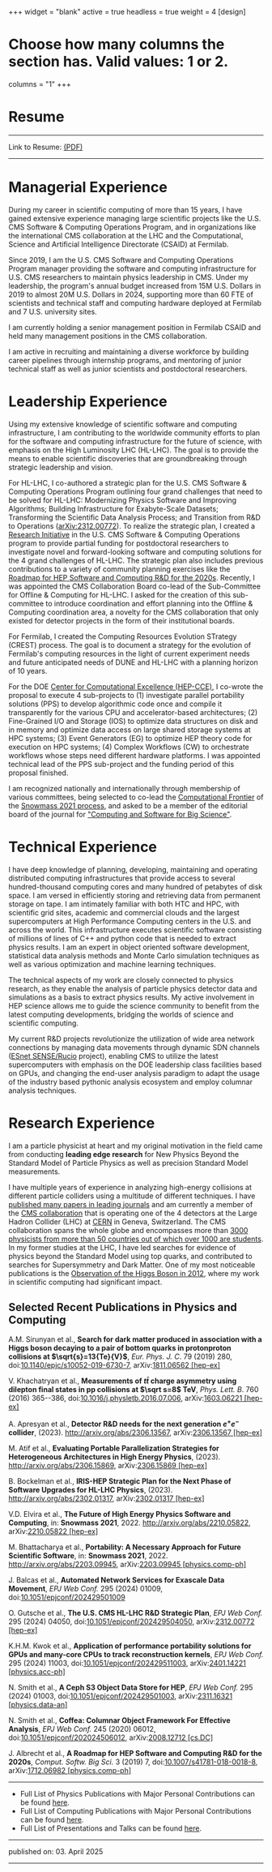 +++
widget = "blank"
active = true
headless = true
weight = 4
[design]
  # Choose how many columns the section has. Valid values: 1 or 2.
  columns = "1"
+++

# Resume

----------

Link to Resume: [(PDF)](https://github.com/gutsche/ForThePublic/raw/master/cv/resume.pdf)

----------



# Managerial Experience

During my career in scientific computing of more than 15 years, I have gained extensive experience managing large scientific projects like the U.S. CMS Software & Computing Operations Program, and in organizations like the international CMS collaboration at the LHC and the Computational, Science and Artificial Intelligence Directorate (CSAID) at Fermilab. 

Since 2019, I am the U.S. CMS Software and Computing Operations Program manager providing the software and computing infrastructure for U.S. CMS researchers to maintain physics leadership in CMS. Under my leadership, the program's annual budget increased from 15M U.S. Dollars in 2019 to almost 20M U.S. Dollars in 2024, supporting more than 60 FTE of scientists and technical staff and computing hardware deployed at Fermilab and 7 U.S. university sites.

I am currently holding a senior management position in Fermilab CSAID and held many management positions in the CMS collaboration. 

I am active in recruiting and maintaining a diverse workforce by building career pipelines through internship programs, and mentoring of junior technical staff as well as junior scientists and postdoctoral researchers.

# Leadership Experience

Using my extensive knowledge of scientific software and computing infrastructure, I am contributing to the worldwide community efforts to plan for the software and computing infrastructure for the future of science, with emphasis on the High Luminosity LHC (HL-LHC). The goal is to provide the means to enable scientific discoveries that are groundbreaking through strategic leadership and vision.

For HL-LHC, I co-authored a strategic plan for the U.S. CMS Software & Computing Operations Program outlining four grand challenges that need to be solved for HL-LHC: Modernizing Physics Software and Improving Algorithms; Building Infrastructure for Exabyte-Scale Datasets; Transforming the Scientific Data Analysis Process; and Transition from R\&D to Operations ([arXiv:2312.00772](https://arxiv.org/abs/2312.00772)). To realize the strategic plan, I created a [Research Initiative](https://uscms-software-and-computing.github.io/postdocs) in the U.S. CMS Software & Computing Operations program to provide partial funding for postdoctoral researchers to investigate novel and forward-looking software and computing solutions for the 4 grand challenges of HL-LHC. The strategic plan also includes previous contributions to a variety of community planning exercises like the [Roadmap for HEP Software and Computing R&D for the 2020s](http://arxiv.org/abs/1712.06982). Recently, I was appointed the CMS Collaboration Board co-lead of the Sub-Committee for Offline & Computing for HL-LHC. I asked for the creation of this sub-committee to introduce coordination and effort planning into the Offline & Computing coordination area, a novelty for the CMS collaboration that only existed for detector projects in the form of their institutional boards. 

For Fermilab, I created the Computing Resources Evolution STrategy (CREST) process. The goal is to document a strategy for the evolution of Fermilab's computing resources in the light of current experiment needs and future anticipated needs of DUNE and HL-LHC with a planning horizon of 10 years.

For the DOE [Center for Computational Excellence (HEP-CCE)](https://www.anl.gov/hep-cce/activities), I co-wrote the proposal to execute 4 sub-projects to (1) investigate parallel portability solutions (PPS) to develop algorithmic code once and compile it transparently for the various CPU and accelerator-based architectures; (2) Fine-Grained I/O and Storage (IOS) to optimize data structures on disk and in memory and optimize data access on large shared storage systems at HPC systems; (3) Event Generators (EG) to optimize HEP theory code for execution on HPC systems; (4) Complex Workflows (CW) to orchestrate workflows whose steps need different hardware platforms. I was appointed technical lead of the PPS sub-project and the funding period of this proposal finished.

I am recognized nationally and internationally through membership of various committees, being selected to co-lead the [Computational Frontier](https://snowmass21.org/computational/start) of the [Snowmass 2021 process](https://snowmass21.org), and asked to be a member of the editorial board of the journal for ["Computing and Software for Big Science"](https://www.springer.com/physics/particle+and+nuclear+physics/journal/41781?countryChanged=true).


# Technical Experience

I have deep knowledge of planning, developing, maintaining and operating distributed computing infrastructures that provide access to several hundred-thousand computing cores and many hundred of petabytes of disk space. I am versed in efficiently storing and retrieving data from permanent storage on tape. I am intimately familiar with both HTC and HPC, with scientific grid sites, academic and commercial clouds and the largest supercomputers at High Performance Computing centers in the U.S. and across the world. This infrastructure executes scientific software consisting of millions of lines of C++ and python code that is needed to extract physics results. I am an expert in object oriented software development, statistical data analysis methods and Monte Carlo simulation techniques as well as various optimization and machine learning techniques.

The technical aspects of my work are closely connected to physics research, as they enable the analysis of particle physics detector data and simulations as a basis to extract physics results. My active involvement in HEP science allows me to guide the science community to benefit from the latest computing developments, bridging the worlds of science and scientific computing.

My current R&D projects revolutionize the utilization of wide area network connections by managing data movements through dynamic SDN channels ([ESnet SENSE/Rucio](https://indico.jlab.org/event/459/contributions/11306/) project), enabling CMS to utilize the latest supercomputers with emphasis on the DOE leadership class facilities based on GPUs, and changing the end-user analysis paradigm to adapt the usage of the industry based pythonic analysis ecosystem and employ columnar analysis techniques.

# Research Experience

I am a particle physicist at heart and my original motivation in the field came from conducting **leading edge research** for New Physics Beyond the Standard Model of Particle Physics as well as precision Standard Model measurements.

I have multiple years of experience in analyzing high-energy collisions at different particle colliders using a multitude of different techniques. I have [published many papers in leading journals](https://github.com/gutsche/ForThePublic/raw/master/publication_list/complete_publication_list.pdf) and am currently a member of the [CMS collaboration](https://cms.cern/) that is operating one of the 4 detectors at the Large Hadron Collider (LHC) at [CERN](https://home.cern/) in Geneva, Switzerland. The CMS collaboration spans the whole globe and encompasses more than [3000 physicists from more than 50 countries out of which over 1000 are students](https://cms.cern/index.php/collaboration/people-statistics). In my former studies at the LHC, I have led searches for evidence of physics beyond the Standard Model using top quarks, and contributed to searches for Supersymmetry and Dark Matter. One of my most noticeable publications is the [Observation of the Higgs Boson in 2012](https://doi.org/10.1016/j.physletb.2012.08.021), where my work in scientific computing had significant impact.

## Selected Recent Publications in Physics and Computing

<!--#ref-CMS:2018zjv-->
A.M. Sirunyan et al., **Search for dark matter
produced in association with a Higgs boson decaying to a pair of bottom
quarks in protonproton collisions at $\sqrt{s}=13{Te}{V}$**, *Eur. Phys.
J. C*. 79 (2019) 280,
doi:[10.1140/epjc/s10052-019-6730-7](https://doi.org/10.1140/epjc/s10052-019-6730-7),
arXiv:[1811.06562 \[hep-ex\]](http://arxiv.org/abs/1811.06562)

<!--#ref-CMS:2016ypc-->
V. Khachatryan et al., **Measurements of $t \bar t$
charge asymmetry using dilepton final states in pp collisions at
$\sqrt s=8$ TeV**, *Phys. Lett. B*. 760 (2016) 365--386,
doi:[10.1016/j.physletb.2016.07.006](https://doi.org/10.1016/j.physletb.2016.07.006),
arXiv:[1603.06221 \[hep-ex\]](http://arxiv.org/abs/1603.06221)


<!--#ref-Apresyan:2023frr-->
A. Apresyan et al., **Detector R&D needs for
the next generation $e^+e^-$ collider**, (2023).
<http://arxiv.org/abs/2306.13567>, arXiv:[2306.13567
\[hep-ex\]](http://arxiv.org/abs/2306.13567)

<!--#ref-Atif:2023zcw-->
M. Atif et al., **Evaluating Portable
Parallelization Strategies for Heterogeneous Architectures in High
Energy Physics**, (2023). <http://arxiv.org/abs/2306.15869>,
arXiv:[2306.15869 \[hep-ex\]](http://arxiv.org/abs/2306.15869)

<!--#ref-Bockelman:2023gbj-->
B. Bockelman et al., **IRIS-HEP Strategic
Plan for the Next Phase of Software Upgrades for HL-LHC Physics**,
(2023). <http://arxiv.org/abs/2302.01317>, arXiv:[2302.01317
\[hep-ex\]](http://arxiv.org/abs/2302.01317)

<!--#ref-Elvira:2022wyn-->
V.D. Elvira et al., **The Future of High Energy
Physics Software and Computing**, in: **Snowmass 2021**, 2022.
<http://arxiv.org/abs/2210.05822>, arXiv:[2210.05822
\[hep-ex\]](http://arxiv.org/abs/2210.05822)

<!--#ref-Bhattacharya:2022qgj-->
M. Bhattacharya et al., **Portability: A
Necessary Approach for Future Scientific Software**, in: **Snowmass
2021**, 2022. <http://arxiv.org/abs/2203.09945>, arXiv:[2203.09945
\[physics.comp-ph\]](http://arxiv.org/abs/2203.09945)

<!--#ref-CMS:2024juo-->
J. Balcas et al., **Automated Network Services for
Exascale Data Movement**, *EPJ Web Conf.* 295 (2024) 01009,
doi:[10.1051/epjconf/202429501009](https://doi.org/10.1051/epjconf/202429501009)

<!--#ref-Gutsche:2023cth-->
O. Gutsche et al., **The U.S. CMS HL-LHC R&D
Strategic Plan**, *EPJ Web Conf.* 295 (2024) 04050,
doi:[10.1051/epjconf/202429504050](https://doi.org/10.1051/epjconf/202429504050),
arXiv:[2312.00772 \[hep-ex\]](http://arxiv.org/abs/2312.00772)

<!--#ref-Kwok:2024dgx-->
K.H.M. Kwok et al., **Application of performance
portability solutions for GPUs and many-core CPUs to track
reconstruction kernels**, *EPJ Web Conf.* 295 (2024) 11003,
doi:[10.1051/epjconf/202429511003](https://doi.org/10.1051/epjconf/202429511003),
arXiv:[2401.14221 \[physics.acc-ph\]](http://arxiv.org/abs/2401.14221)

<!--#ref-Smith:2023mrq-->
N. Smith et al., **A Ceph S3 Object Data Store
for HEP**, *EPJ Web Conf.* 295 (2024) 01003,
doi:[10.1051/epjconf/202429501003](https://doi.org/10.1051/epjconf/202429501003),
arXiv:[2311.16321 \[physics.data-an\]](http://arxiv.org/abs/2311.16321)

<!--#ref-CMS:2020kpn-->
N. Smith et al., **Coffea: Columnar Object
Framework For Effective Analysis**, *EPJ Web Conf.* 245 (2020) 06012,
doi:[10.1051/epjconf/202024506012](https://doi.org/10.1051/epjconf/202024506012),
arXiv:[2008.12712 \[cs.DC\]](http://arxiv.org/abs/2008.12712)

<!--#ref-HEPSoftwareFoundation:2017ggl-->
J. Albrecht et al., **A Roadmap
for HEP Software and Computing R&D for the 2020s**, *Comput. Softw. Big
Sci.* 3 (2019) 7,
doi:[10.1007/s41781-018-0018-8](https://doi.org/10.1007/s41781-018-0018-8),
arXiv:[1712.06982 \[physics.comp-ph\]](http://arxiv.org/abs/1712.06982)


----------

* Full List of Physics Publications with Major Personal Contributions can be found [here](https://github.com/gutsche/ForThePublic/raw/master/publication_list/physics_publication_list.pdf).
* Full List of Computing Publications with Major Personal Contributions can be found [here](https://github.com/gutsche/ForThePublic/raw/master/publication_list/computing_publication_list.pdf).
* Full List of Presentations and Talks can be found [here](https://github.com/gutsche/ForThePublic/raw/master/talk_list/talk_list.pdf).

----------

published on: 03. April 2025

----------
